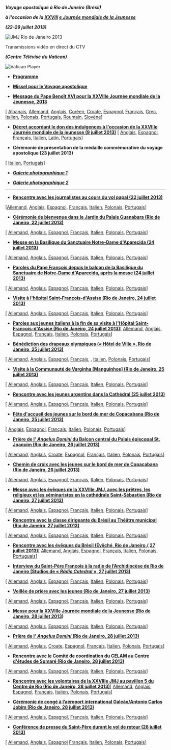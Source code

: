 ***Voyage apostolique à Rio de Janeiro (Brésil)***

***à l'occasion de la [XXVIII](http://www.vatican.va/gmg/documents/gmg_2013_fr.html) [e Journée mondiale de la Jeunesse](http://www.vatican.va/gmg/documents/gmg_2013_fr.html)***

***(22-29 juillet 2013)***

![JMJ Rio de Janeiro 2013](/content/dam/francesco/images/francesco/travels/2013/img/logo-rio.png)

Transmissions vidéo en direct du CTV

***(Centre Télévisé du Vatican)***

![Vatican Player](/content/dam/francesco/images/francesco/img/player.jpg)

- **[Programme](/content/francesco/fr/travels/2013/documents/papa-francesco-programma-gmg-rio-de-janeiro-2013.html)**


- **[Missel pour le Voyage apostolique](http://www.vatican.va/news_services/liturgy/libretti/2013/messale-rio-de-janeiro2013.pdf)**


- **[Message du Pape Benoît XVI pour la XXVIIIe Journée mondiale de la Jeunesse, 2013](http://www.vatican.va/holy_father/benedict_xvi/messages/youth/documents/hf_ben-xvi_mes_20121018_youth_fr.html)**

[ [Albanais](http://www.vatican.va/holy_father/benedict_xvi/messages/youth/documents/hf_ben-xvi_mes_20121018_youth_sq.html), [Allemand](http://www.vatican.va/holy_father/benedict_xvi/messages/youth/documents/hf_ben-xvi_mes_20121018_youth_ge.html), [Anglais](http://www.vatican.va/holy_father/benedict_xvi/messages/youth/documents/hf_ben-xvi_mes_20121018_youth_en.html), [Coréen](http://www.vatican.va/holy_father/benedict_xvi/messages/youth/documents/hf_ben-xvi_mes_20121018_youth_ko.pdf), [Croate](http://www.vatican.va/holy_father/benedict_xvi/messages/youth/documents/hf_ben-xvi_mes_20121018_youth_hr.html), [Espagnol](http://www.vatican.va/holy_father/benedict_xvi/messages/youth/documents/hf_ben-xvi_mes_20121018_youth_sp.html), [Français](http://www.vatican.va/holy_father/benedict_xvi/messages/youth/documents/hf_ben-xvi_mes_20121018_youth_fr.html), [Grec](http://www.vatican.va/holy_father/benedict_xvi/messages/youth/documents/hf_ben-xvi_mes_20121018_youth_el.html), [Italien](http://www.vatican.va/holy_father/benedict_xvi/messages/youth/documents/hf_ben-xvi_mes_20121018_youth_it.html), [Polonais](http://www.vatican.va/holy_father/benedict_xvi/messages/youth/documents/hf_ben-xvi_mes_20121018_youth_pl.html), [Portugais](http://www.vatican.va/holy_father/benedict_xvi/messages/youth/documents/hf_ben-xvi_mes_20121018_youth_po.html), [Roumain](http://www.vatican.va/holy_father/benedict_xvi/messages/youth/documents/hf_ben-xvi_mes_20121018_youth_ro.html), [Slovène](http://www.vatican.va/holy_father/benedict_xvi/messages/youth/documents/hf_ben-xvi_mes_20121018_youth_sl.html)]

- **[Décret accordant le don des indulgences à l'occasion de la XXVIIIe Journée mondiale de la jeunesse (9 juillet 2013)](http://www.vatican.va/roman_curia/tribunals/apost_penit/documents/rc_trib_appen_doc_20130709_decreto-indulgenze-gmg_fr.html)** [ [Anglais](http://www.vatican.va/roman_curia/tribunals/apost_penit/documents/rc_trib_appen_doc_20130709_decreto-indulgenze-gmg_en.html), [Espagnol](http://www.vatican.va/roman_curia/tribunals/apost_penit/documents/rc_trib_appen_doc_20130709_decreto-indulgenze-gmg_sp.html), [Français](http://www.vatican.va/roman_curia/tribunals/apost_penit/documents/rc_trib_appen_doc_20130709_decreto-indulgenze-gmg_fr.html), [Italien](http://www.vatican.va/roman_curia/tribunals/apost_penit/documents/rc_trib_appen_doc_20130709_decreto-indulgenze-gmg_it.html), [Latin](http://www.vatican.va/roman_curia/tribunals/apost_penit/documents/rc_trib_appen_doc_20130709_decreto-indulgenze-gmg_lt.html), [Portugais](http://www.vatican.va/roman_curia/tribunals/apost_penit/documents/rc_trib_appen_doc_20130709_decreto-indulgenze-gmg_po.html)]

- **Cérémonie de présentation de la médaille commémorative du voyage apostolique (23 juillet 2013)**

[ [Italien](http://www.vatican.va/roman_curia/secretariat_state/card-bertone/2013/documents/rc_seg-st_20130723_medaglia-gmg-2013_it.html), [Portugais](http://www.vatican.va/roman_curia/secretariat_state/card-bertone/2013/documents/rc_seg-st_20130723_medaglia-gmg-2013_po.html)]


- ***[Galerie photographique 1](http://www.photogallery.va/content/photogallery/fr/eventi/brasile2013.html)***

- ***[Galerie photographique 2](http://www.photogallery.va/content/photogallery/fr/celebrazioni-liturgiche/jmj-rio2013.html)***


* * *

- **[Rencontre avec les journalistes au cours du vol papal (22 juillet 2013)](/content/francesco/fr/speeches/2013/july/documents/papa-francesco_20130722_gmg-intervista-volo-rio.html)**

[[Allemand](/content/francesco/de/speeches/2013/july/documents/papa-francesco_20130722_gmg-intervista-volo-rio.html), [Anglais](/content/francesco/en/speeches/2013/july/documents/papa-francesco_20130722_gmg-intervista-volo-rio.html), [Espagnol](/content/francesco/es/speeches/2013/july/documents/papa-francesco_20130722_gmg-intervista-volo-rio.html), [Français](/content/francesco/fr/speeches/2013/july/documents/papa-francesco_20130722_gmg-intervista-volo-rio.html), [Italien](/content/francesco/it/speeches/2013/july/documents/papa-francesco_20130722_gmg-intervista-volo-rio.html), [Polonais](/content/francesco/pl/speeches/2013/july/documents/papa-francesco_20130722_gmg-intervista-volo-rio.html), [Portugais](/content/francesco/pt/speeches/2013/july/documents/papa-francesco_20130722_gmg-intervista-volo-rio.html)]

- **[Cérémonie de bienvenue dans le Jardin du Palais Guanabara (Rio de Janeiro, 22 juillet 2013)](/content/francesco/fr/speeches/2013/july/documents/papa-francesco_20130722_gmg-cerimonia-benvenuto-rio.html)**

[ [Allemand](/content/francesco/de/speeches/2013/july/documents/papa-francesco_20130722_gmg-cerimonia-benvenuto-rio.html), [Anglais](/content/francesco/en/speeches/2013/july/documents/papa-francesco_20130722_gmg-cerimonia-benvenuto-rio.html), [Espagnol](/content/francesco/es/speeches/2013/july/documents/papa-francesco_20130722_gmg-cerimonia-benvenuto-rio.html), [Français](/content/francesco/fr/speeches/2013/july/documents/papa-francesco_20130722_gmg-cerimonia-benvenuto-rio.html), [Italien](/content/francesco/it/speeches/2013/july/documents/papa-francesco_20130722_gmg-cerimonia-benvenuto-rio.html), [Polonais](/content/francesco/pl/speeches/2013/july/documents/papa-francesco_20130722_gmg-cerimonia-benvenuto-rio.html), [Portugais](/content/francesco/pt/speeches/2013/july/documents/papa-francesco_20130722_gmg-cerimonia-benvenuto-rio.html)]


- **[Messe en la Basilique du Sanctuaire Notre-Dame d'Aparecida (24 juillet 2013)](/content/francesco/fr/homilies/2013/documents/papa-francesco_20130724_gmg-omelia-aparecida.html)**

[ [Allemand](/content/francesco/de/homilies/2013/documents/papa-francesco_20130724_gmg-omelia-aparecida.html), [Anglais](/content/francesco/en/homilies/2013/documents/papa-francesco_20130724_gmg-omelia-aparecida.html), [Espagnol](/content/francesco/es/homilies/2013/documents/papa-francesco_20130724_gmg-omelia-aparecida.html), [Français](/content/francesco/fr/homilies/2013/documents/papa-francesco_20130724_gmg-omelia-aparecida.html), [Italien](/content/francesco/it/homilies/2013/documents/papa-francesco_20130724_gmg-omelia-aparecida.html), [Polonais](/content/francesco/pl/homilies/2013/documents/papa-francesco_20130724_gmg-omelia-aparecida.html), [Portugais](/content/francesco/pt/homilies/2013/documents/papa-francesco_20130724_gmg-omelia-aparecida.html)]


- **[Paroles du Pape François depuis le balcon de la Basilique du Sanctuaire de Notre-Dame d'Aparecida, après la messe (24 juillet 2013)](/content/francesco/fr/speeches/2013/july/documents/papa-francesco_20130724_gmg-balcone-aparecida.html)**

[ [Allemand](/content/francesco/de/speeches/2013/july/documents/papa-francesco_20130724_gmg-balcone-aparecida.html), [Anglais](/content/francesco/en/speeches/2013/july/documents/papa-francesco_20130724_gmg-balcone-aparecida.html), [Espagnol](/content/francesco/es/speeches/2013/july/documents/papa-francesco_20130724_gmg-balcone-aparecida.html), [Français](/content/francesco/fr/speeches/2013/july/documents/papa-francesco_20130724_gmg-balcone-aparecida.html), [Italien](/content/francesco/it/speeches/2013/july/documents/papa-francesco_20130724_gmg-balcone-aparecida.html), [Polonais](/content/francesco/pl/speeches/2013/july/documents/papa-francesco_20130724_gmg-balcone-aparecida.html), [Portugais](/content/francesco/pt/speeches/2013/july/documents/papa-francesco_20130724_gmg-balcone-aparecida.html)]


- **[Visite à l'hôpital Saint-François-d'Assise (Rio de Janeiro, 24 juillet 2013)](/content/francesco/fr/speeches/2013/july/documents/papa-francesco_20130724_gmg-ospedale-rio.html)**

[ [Allemand](/content/francesco/de/speeches/2013/july/documents/papa-francesco_20130724_gmg-ospedale-rio.html), [Anglais](/content/francesco/en/speeches/2013/july/documents/papa-francesco_20130724_gmg-ospedale-rio.html), [Espagnol](/content/francesco/es/speeches/2013/july/documents/papa-francesco_20130724_gmg-ospedale-rio.html), [Français](/content/francesco/fr/speeches/2013/july/documents/papa-francesco_20130724_gmg-ospedale-rio.html), [Italien](/content/francesco/it/speeches/2013/july/documents/papa-francesco_20130724_gmg-ospedale-rio.html), [Polonais](/content/francesco/pl/speeches/2013/july/documents/papa-francesco_20130724_gmg-ospedale-rio.html), [Portugais](/content/francesco/pt/speeches/2013/july/documents/papa-francesco_20130724_gmg-ospedale-rio.html)]


- **[Paroles aux jeunes italiens à la fin de sa visite à l'Hôpital Saint-François-d'Assise (Rio de Janeiro, 24 juillet 2013)](/content/francesco/fr/speeches/2013/july/documents/papa-francesco_20130724_gmg-giovani-italiani.html)**[ [Allemand](/content/francesco/de/speeches/2013/july/documents/papa-francesco_20130724_gmg-giovani-italiani.html), [Anglais](/content/francesco/en/speeches/2013/july/documents/papa-francesco_20130724_gmg-giovani-italiani.html), [Espagnol](/content/francesco/es/speeches/2013/july/documents/papa-francesco_20130724_gmg-giovani-italiani.html), [Français](/content/francesco/fr/speeches/2013/july/documents/papa-francesco_20130724_gmg-giovani-italiani.html), [Italien](/content/francesco/pl/speeches/2013/july/documents/papa-francesco_20130724_gmg-giovani-italiani.html), [Polonais](/content/francesco/it/speeches/2013/july/documents/papa-francesco_20130724_gmg-giovani-italiani.html), [Portugais](/content/francesco/pt/speeches/2013/july/documents/papa-francesco_20130724_gmg-giovani-italiani.html)]


- **[Bénédiction des drapeaux olympiques (« Hôtel de Ville », Rio de Janeiro, 25 juillet 2013)](/content/francesco/fr/speeches/2013/july/documents/papa-francesco_20130725_gmg-bandiere-olimpiche.html)**

[ [Allemand](/content/francesco/de/speeches/2013/july/documents/papa-francesco_20130725_gmg-bandiere-olimpiche.html), [Anglais](/content/francesco/en/speeches/2013/july/documents/papa-francesco_20130725_gmg-bandiere-olimpiche.html), [Espagnol](/content/francesco/es/speeches/2013/july/documents/papa-francesco_20130725_gmg-bandiere-olimpiche.html), [Français](/content/francesco/fr/speeches/2013/july/documents/papa-francesco_20130725_gmg-bandiere-olimpiche.html), , [Italien](/content/francesco/it/speeches/2013/july/documents/papa-francesco_20130725_gmg-bandiere-olimpiche.html), [Polonais](/content/francesco/pl/speeches/2013/july/documents/papa-francesco_20130725_gmg-bandiere-olimpiche.html), [Portugais](/content/francesco/pt/speeches/2013/july/documents/papa-francesco_20130725_gmg-bandiere-olimpiche.html)]


- **[Visite à la Communauté de Varginha [Manguinhos] (Rio de Janeiro, 25 juillet 2013)](/content/francesco/fr/speeches/2013/july/documents/papa-francesco_20130725_gmg-comunita-varginha.html)**

[ [Allemand](/content/francesco/de/speeches/2013/july/documents/papa-francesco_20130725_gmg-comunita-varginha.html), [Anglais](/content/francesco/en/speeches/2013/july/documents/papa-francesco_20130725_gmg-comunita-varginha.html), [Espagnol](/content/francesco/es/speeches/2013/july/documents/papa-francesco_20130725_gmg-comunita-varginha.html), [Français](/content/francesco/fr/speeches/2013/july/documents/papa-francesco_20130725_gmg-comunita-varginha.html), [Italien](/content/francesco/it/speeches/2013/july/documents/papa-francesco_20130725_gmg-comunita-varginha.html), [Polonais](/content/francesco/pl/travels/2013/documents/papa-francesco_20130725_gmg-comunita-varginha.html), [Portugais](/content/francesco/pt/speeches/2013/july/documents/papa-francesco_20130725_gmg-comunita-varginha.html)]


- **[Rencontre avec les jeunes argentins dans la Cathédral (25 juillet 2013)](/content/francesco/fr/speeches/2013/july/documents/papa-francesco_20130725_gmg-argentini-rio.html)**

[ [Allemand](/content/francesco/de/speeches/2013/july/documents/papa-francesco_20130725_gmg-argentini-rio.html), [Anglais](/content/francesco/en/speeches/2013/july/documents/papa-francesco_20130725_gmg-argentini-rio.html), [Espagnol](/content/francesco/es/speeches/2013/july/documents/papa-francesco_20130725_gmg-argentini-rio.html), [Français](/content/francesco/fr/speeches/2013/july/documents/papa-francesco_20130725_gmg-argentini-rio.html), [Italien](/content/francesco/it/speeches/2013/july/documents/papa-francesco_20130725_gmg-argentini-rio.html), [Polonais](/content/francesco/pl/speeches/2013/july/documents/papa-francesco_20130725_gmg-argentini-rio.html), [Portugais](/content/francesco/pt/speeches/2013/july/documents/papa-francesco_20130725_gmg-argentini-rio.html)]


- **[Fête d'accueil des jeunes sur le bord de mer de Copacabana (Rio de Janeiro, 25 juillet 2013)](/content/francesco/fr/travels/2013/documents/papa-francesco_20130725_gmg-giovani-rio.html)**

[ [Anglais](/content/francesco/en/speeches/2013/july/documents/papa-francesco_20130725_gmg-giovani-rio.html), [Espagnol](/content/francesco/es/speeches/2013/july/documents/papa-francesco_20130725_gmg-giovani-rio.html), [Français](/content/francesco/fr/speeches/2013/july/documents/papa-francesco_20130725_gmg-giovani-rio.html), [Italien](/content/francesco/it/speeches/2013/july/documents/papa-francesco_20130725_gmg-giovani-rio.html), [Polonais](/content/francesco/pl/speeches/2013/july/documents/papa-francesco_20130725_gmg-giovani-rio.html), [Portugais](/content/francesco/pt/speeches/2013/july/documents/papa-francesco_20130725_gmg-giovani-rio.html)]


- **[Prière de l' *Angelus Domini* du Balcon central du Palais épiscopal St. Joaquim (Rio de Janeiro, 26 juillet 2013)](/content/francesco/fr/angelus/2013/documents/papa-francesco_angelus_20130726_gmg-rio.html)**

[ [Allemand](/content/francesco/de/angelus/2013/documents/papa-francesco_angelus_20130726_gmg-rio.html), [Anglais](/content/francesco/en/angelus/2013/documents/papa-francesco_angelus_20130726_gmg-rio.html), [Croate](/content/francesco/hr/angelus/2013/documents/papa-francesco_angelus_20130726_gmg-rio.html), [Espagnol](/content/francesco/es/angelus/2013/documents/papa-francesco_angelus_20130726_gmg-rio.html), [Français](/content/francesco/fr/angelus/2013/documents/papa-francesco_angelus_20130726_gmg-rio.html), [Italien](/content/francesco/it/angelus/2013/documents/papa-francesco_angelus_20130726_gmg-rio.html), [Polonais](/content/francesco/pl/angelus/2013/documents/papa-francesco_angelus_20130726_gmg-rio.html), [Portugais](/content/francesco/pt/angelus/2013/documents/papa-francesco_angelus_20130726_gmg-rio.html)]


- **[Chemin de croix avec les jeunes sur le bord de mer de Copacabana (Rio de Janeiro, 26 juillet 2013)](/content/francesco/fr/speeches/2013/july/documents/papa-francesco_20130726_gmg-via-crucis-rio.html)**

[ [Allemand](/content/francesco/de/speeches/2013/july/documents/papa-francesco_20130726_gmg-via-crucis-rio.html), [Anglais](/content/francesco/en/speeches/2013/july/documents/papa-francesco_20130726_gmg-via-crucis-rio.html), [Espagnol](/content/francesco/es/speeches/2013/july/documents/papa-francesco_20130726_gmg-via-crucis-rio.html), [Français](/content/francesco/fr/speeches/2013/july/documents/papa-francesco_20130726_gmg-via-crucis-rio.html), [Italien](/content/francesco/it/speeches/2013/july/documents/papa-francesco_20130726_gmg-via-crucis-rio.html), [Polonais](/content/francesco/pl/speeches/2013/july/documents/papa-francesco_20130726_gmg-via-crucis-rio.html), [Portugais](/content/francesco/pt/speeches/2013/july/documents/papa-francesco_20130726_gmg-via-crucis-rio.html)]


- **[Messe avec les évêques de la XXVIIIe JMJ, avec les prêtres, les religieux et les séminaristes en la cathédrale Saint-Sébastien (Rio de Janeiro, 27 juillet 2013)](/content/francesco/fr/homilies/2013/documents/papa-francesco_20130727_gmg-omelia-rio-clero.html)**

[ [Allemand](/content/francesco/de/homilies/2013/documents/papa-francesco_20130727_gmg-omelia-rio-clero.html), [Anglais](/content/francesco/en/homilies/2013/documents/papa-francesco_20130727_gmg-omelia-rio-clero.html), [Espagnol](/content/francesco/es/homilies/2013/documents/papa-francesco_20130727_gmg-omelia-rio-clero.html), [Français](/content/francesco/fr/homilies/2013/documents/papa-francesco_20130727_gmg-omelia-rio-clero.html), [Italien](/content/francesco/it/homilies/2013/documents/papa-francesco_20130727_gmg-omelia-rio-clero.html), [Polonais](/content/francesco/pl/homilies/2013/documents/papa-francesco_20130727_gmg-omelia-rio-clero.html), [Portugais](/content/francesco/pt/homilies/2013/documents/papa-francesco_20130727_gmg-omelia-rio-clero.html)]


- **[Rencontre avec la classe dirigeante du Brésil au Théâtre municipal (Rio de Janeiro, 27 juillet 2013)](/content/francesco/fr/speeches/2013/july/documents/papa-francesco_20130727_gmg-classe-dirigente-rio.html)**

[ [Allemand](/content/francesco/de/speeches/2013/july/documents/papa-francesco_20130727_gmg-classe-dirigente-rio.html), [Anglais](/content/francesco/en/speeches/2013/july/documents/papa-francesco_20130727_gmg-classe-dirigente-rio.html), [Espagnol](/content/francesco/es/speeches/2013/july/documents/papa-francesco_20130727_gmg-classe-dirigente-rio.html), [Français](/content/francesco/fr/speeches/2013/july/documents/papa-francesco_20130727_gmg-classe-dirigente-rio.html), [Italien](/content/francesco/it/speeches/2013/july/documents/papa-francesco_20130727_gmg-classe-dirigente-rio.html), [Polonais](/content/francesco/pl/speeches/2013/july/documents/papa-francesco_20130727_gmg-classe-dirigente-rio.html), [Portugais](/content/francesco/pt/speeches/2013/july/documents/papa-francesco_20130727_gmg-classe-dirigente-rio.html)]


- **[Rencontre avec les évêques du Brésil (Évêché, Rio de Janeiro,(](/content/francesco/fr/speeches/2013/july/documents/papa-francesco_20130727_gmg-episcopato-brasile.html) [27 juillet 2013)](/content/francesco/fr/speeches/2013/july/documents/papa-francesco_20130727_gmg-episcopato-brasile.html)**[ [Allemand](/content/francesco/de/speeches/2013/july/documents/papa-francesco_20130727_gmg-episcopato-brasile.html), [Anglais](/content/francesco/en/speeches/2013/july/documents/papa-francesco_20130727_gmg-episcopato-brasile.html), [Espagnol](/content/francesco/es/speeches/2013/july/documents/papa-francesco_20130727_gmg-episcopato-brasile.html), [Français](/content/francesco/fr/speeches/2013/july/documents/papa-francesco_20130727_gmg-episcopato-brasile.html), [Italien](/content/francesco/it/speeches/2013/july/documents/papa-francesco_20130727_gmg-episcopato-brasile.html), [Polonais](/content/francesco/pl/speeches/2013/july/documents/papa-francesco_20130727_gmg-episcopato-brasile.html), [Portuguais](/content/francesco/pt/speeches/2013/july/documents/papa-francesco_20130727_gmg-episcopato-brasile.html)]


- **[Interview du Saint-Père François à la radio de l’Archidiocèse de Rio de Janeiro (Studios de « *Rádio Catedral* », 27 juillet 2013)](/content/francesco/fr/speeches/2013/july/documents/papa-francesco_20130727_gmg-intervista-radio.html)**

[ [Allemand](/content/francesco/de/speeches/2013/july/documents/papa-francesco_20130727_gmg-intervista-radio.html), [Anglais](/content/francesco/en/speeches/2013/july/documents/papa-francesco_20130727_gmg-intervista-radio.html), [Espagnol](/content/francesco/es/speeches/2013/july/documents/papa-francesco_20130727_gmg-intervista-radio.html), [Français](/content/francesco/fr/speeches/2013/july/documents/papa-francesco_20130727_gmg-intervista-radio.html), [Italien](/content/francesco/it/speeches/2013/july/documents/papa-francesco_20130727_gmg-intervista-radio.html), [Polonais](/content/francesco/pl/speeches/2013/july/documents/papa-francesco_20130727_gmg-intervista-radio.html), [Portugais](/content/francesco/pt/speeches/2013/july/documents/papa-francesco_20130727_gmg-intervista-radio.html)]


- **[Veillée de prière avec les jeunes (Rio de Janeiro, 27 juillet 2013)](/content/francesco/fr/speeches/2013/july/documents/papa-francesco_20130727_gmg-veglia-giovani.html)**

[ [Allemand](/content/francesco/de/speeches/2013/july/documents/papa-francesco_20130727_gmg-veglia-giovani.html), [Anglais](/content/francesco/en/speeches/2013/july/documents/papa-francesco_20130727_gmg-veglia-giovani.html), [Espagnol](/content/francesco/es/speeches/2013/july/documents/papa-francesco_20130727_gmg-veglia-giovani.html), [Français](/content/francesco/fr/speeches/2013/july/documents/papa-francesco_20130727_gmg-veglia-giovani.html), [Italien](/content/francesco/it/speeches/2013/july/documents/papa-francesco_20130727_gmg-veglia-giovani.html), [Polonais](/content/francesco/pl/speeches/2013/july/documents/papa-francesco_20130727_gmg-veglia-giovani.html), [Portugais](/content/francesco/pt/speeches/2013/july/documents/papa-francesco_20130727_gmg-veglia-giovani.html)]


- **[Messe pour la XXVIIIe Journée mondiale de la Jeunesse (Rio de Janeiro, 28 juillet 2013](/content/francesco/fr/homilies/2013/documents/papa-francesco_20130728_celebrazione-xxviii-gmg.html))**

[ [Allemand](/content/francesco/de/homilies/2013/documents/papa-francesco_20130728_celebrazione-xxviii-gmg.html), [Anglais](/content/francesco/en/homilies/2013/documents/papa-francesco_20130728_celebrazione-xxviii-gmg.html), [Espagnol](/content/francesco/es/homilies/2013/documents/papa-francesco_20130728_celebrazione-xxviii-gmg.html), [Français](/content/francesco/fr/homilies/2013/documents/papa-francesco_20130728_celebrazione-xxviii-gmg.html), [Italien](/content/francesco/it/homilies/2013/documents/papa-francesco_20130728_celebrazione-xxviii-gmg.html), [Polonais](/content/francesco/pl/homilies/2013/documents/papa-francesco_20130728_celebrazione-xxviii-gmg.html), [Portugais](/content/francesco/pt/homilies/2013/documents/papa-francesco_20130728_celebrazione-xxviii-gmg.html)]


- **[Prière de l' *Angelus Domini* (Rio de Janeiro, 28 juillet 2013)](/content/francesco/fr/angelus/2013/documents/papa-francesco_angelus_20130728_gmg-rio.html)**

[ [Allemand](/content/francesco/de/angelus/2013/documents/papa-francesco_angelus_20130728_gmg-rio.html), [Anglais](/content/francesco/en/angelus/2013/documents/papa-francesco_angelus_20130728_gmg-rio.html), [Croate](/content/francesco/hr/angelus/2013/documents/papa-francesco_angelus_20130728_gmg-rio.html), [Espagnol](/content/francesco/es/angelus/2013/documents/papa-francesco_angelus_20130728_gmg-rio.html), [Français](/content/francesco/fr/angelus/2013/documents/papa-francesco_angelus_20130728_gmg-rio.html), [Italien](/content/francesco/it/angelus/2013/documents/papa-francesco_angelus_20130728_gmg-rio.html), [Polonais](/content/francesco/pl/angelus/2013/documents/papa-francesco_angelus_20130728_gmg-rio.html), [Portugais](/content/francesco/pt/angelus/2013/documents/papa-francesco_angelus_20130728_gmg-rio.html)]


- **[Rencontre avec le Comité de coordination du CELAM au Centre d'études de Sumaré (Rio de Janeiro, 28 juillet 2013)](/content/francesco/fr/speeches/2013/july/documents/papa-francesco_20130728_gmg-celam-rio.html)**

[ [Allemand](/content/francesco/de/speeches/2013/july/documents/papa-francesco_20130728_gmg-celam-rio.html), [Anglais](/content/francesco/en/speeches/2013/july/documents/papa-francesco_20130728_gmg-celam-rio.html), [Espagnol](/content/francesco/es/speeches/2013/july/documents/papa-francesco_20130728_gmg-celam-rio.html), [Français](/content/francesco/fr/speeches/2013/july/documents/papa-francesco_20130728_gmg-celam-rio.html), [Italien](/content/francesco/it/speeches/2013/july/documents/papa-francesco_20130728_gmg-celam-rio.html), [Polonais](/content/francesco/pl/speeches/2013/july/documents/papa-francesco_20130728_gmg-celam-rio.html), [Portugais](/content/francesco/pt/speeches/2013/july/documents/papa-francesco_20130728_gmg-celam-rio.html)]


- **[Rencontre avec les volontaires de la XXVIIIe JMJ au pavillon 5 du Centre de Rio (Rio de Janeiro, 28 juillet 2013)](/content/francesco/fr/speeches/2013/july/documents/papa-francesco_20130728_gmg-rio-volontari.html)**[ [Allemand](/content/francesco/de/speeches/2013/july/documents/papa-francesco_20130728_gmg-rio-volontari.html), [Anglais](/content/francesco/en/speeches/2013/july/documents/papa-francesco_20130728_gmg-rio-volontari.html), [Espagnol](/content/francesco/es/speeches/2013/july/documents/papa-francesco_20130728_gmg-rio-volontari.html), [Français](/content/francesco/fr/speeches/2013/july/documents/papa-francesco_20130728_gmg-rio-volontari.html), [Italien](/content/francesco/it/speeches/2013/july/documents/papa-francesco_20130728_gmg-rio-volontari.html), [Polonais](/content/francesco/pl/speeches/2013/july/documents/papa-francesco_20130728_gmg-rio-volontari.html), [Portugais](/content/francesco/pt/speeches/2013/july/documents/papa-francesco_20130728_gmg-rio-volontari.html)]


- **[Cérémonie de congé à l’aéroport international Galeão/Antonio Carlos Jobim (Rio de Janeiro, 28 juillet 2013)](/content/francesco/fr/speeches/2013/july/documents/papa-francesco_20130728_gmg-cerimonia-congedo-rio.html)**

[ [Allemand](/content/francesco/de/speeches/2013/july/documents/papa-francesco_20130728_gmg-cerimonia-congedo-rio.html), [Anglais](/content/francesco/en/speeches/2013/july/documents/papa-francesco_20130728_gmg-cerimonia-congedo-rio.html), [Espagnol](/content/francesco/es/speeches/2013/july/documents/papa-francesco_20130728_gmg-cerimonia-congedo-rio.html), [Français](/content/francesco/fr/speeches/2013/july/documents/papa-francesco_20130728_gmg-cerimonia-congedo-rio.html), [Italien](/content/francesco/it/speeches/2013/july/documents/papa-francesco_20130728_gmg-cerimonia-congedo-rio.html), [Polonais](/content/francesco/pl/speeches/2013/july/documents/papa-francesco_20130728_gmg-cerimonia-congedo-rio.html), [Portugais](/content/francesco/pt/speeches/2013/july/documents/papa-francesco_20130728_gmg-cerimonia-congedo-rio.html)]


- **[Conférence de presse du Saint-Père durant le vol de retour (28 juillet 2013)](/content/francesco/fr/speeches/2013/july/documents/papa-francesco_20130728_gmg-conferenza-stampa.html)**

[ [Allemand](/content/francesco/de/speeches/2013/july/documents/papa-francesco_20130728_gmg-conferenza-stampa.html), [Anglais](/content/francesco/en/speeches/2013/july/documents/papa-francesco_20130728_gmg-conferenza-stampa.html), [Espagnol](/content/francesco/es/speeches/2013/july/documents/papa-francesco_20130728_gmg-conferenza-stampa.html) [Français](/content/francesco/fr/speeches/2013/july/documents/papa-francesco_20130728_gmg-conferenza-stampa.html), [Italien](/content/francesco/it/speeches/2013/july/documents/papa-francesco_20130728_gmg-conferenza-stampa.html), [Polonais](/content/francesco/pl/speeches/2013/july/documents/papa-francesco_20130728_gmg-conferenza-stampa.html), [Portugais](/content/francesco/pt/speeches/2013/july/documents/papa-francesco_20130728_gmg-conferenza-stampa.html)]